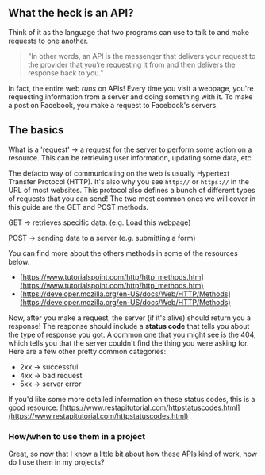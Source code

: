 ## What the heck is an API?

Think of it as the language that two programs can use to talk to and make requests to one another.

> "In other words, an API is the messenger that delivers your request to the provider that you’re requesting it from and then delivers the response back to you."

In fact, the entire web *runs* on APIs! Every time you visit a webpage, you're requesting information from a server and doing something with it. To make a post on Facebook, you make a request to Facebook's servers.

## The basics

What is a 'request' → a request for the server to perform some action on a resource. This can be retrieving user information, updating some data, etc. 

The defacto way of communicating on the web is usually Hypertext Transfer Protocol (HTTP). It's also why you see `http://` or `https://` in the URL of most websites. This protocol also defines a bunch of different types of requests that you can send! The two most common ones we will cover in this guide are the GET and POST methods. 

GET → retrieves specific data. (e.g. Load this webpage)

POST → sending data to a server (e.g. submitting a form)

You can find more about the others methods in some of the resources below.

- [https://www.tutorialspoint.com/http/http_methods.htm](https://www.tutorialspoint.com/http/http_methods.htm)
- [https://developer.mozilla.org/en-US/docs/Web/HTTP/Methods](https://developer.mozilla.org/en-US/docs/Web/HTTP/Methods)

Now, after you make a request, the server (if it's alive) should return you a response! The response should include a **status code** that tells you about the type of response you got. A common one that you might see is the 404, which tells you that the server couldn't find the thing you were asking for. Here are a few other pretty common categories:

- 2xx → successful
- 4xx → bad request
- 5xx → server error

If you'd like some more detailed information on these status codes, this is a good resource: [https://www.restapitutorial.com/httpstatuscodes.html](https://www.restapitutorial.com/httpstatuscodes.html)

### How/when to use them in a project

Great, so now that I know a little bit about how these APIs kind of work, how do I use them in my projects?